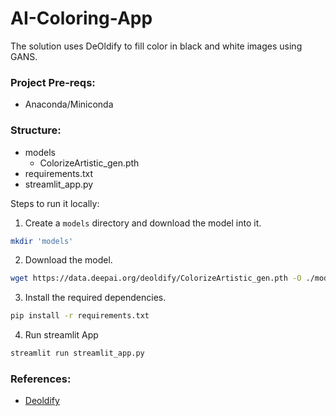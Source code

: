 # AI-Coloring-App
The solution uses DeOldify to fill color in black and white images using GANS.

### Project Pre-reqs:
- Anaconda/Miniconda

### Structure:
- models
  - ColorizeArtistic_gen.pth
- requirements.txt
- streamlit_app.py

Steps to run it locally:

1. Create a `models` directory and download the model into it.
```bash
mkdir 'models'
```
2. Download the model.
```bash
wget https://data.deepai.org/deoldify/ColorizeArtistic_gen.pth -O ./models/ColorizeArtistic_gen.pth
```
3. Install the required dependencies.
```bash
pip install -r requirements.txt
```
4. Run streamlit App
```bash
streamlit run streamlit_app.py
```
### References:
- [Deoldify]("https://github.com/jantic/DeOldify")
